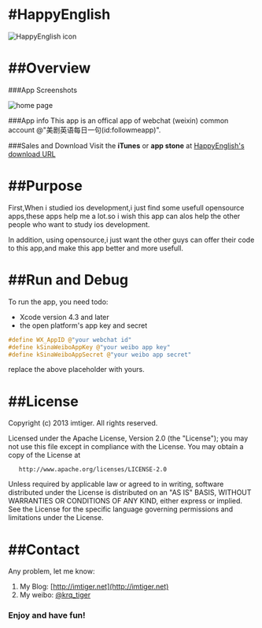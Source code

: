 #HappyEnglish
=============
![HappyEnglish icon](http://imtiger.net/images/2013/09/03/happyenglish.png)

##Overview
==========
###App Screenshots

![home page](http://a2.mzstatic.com/us/r30/Purple4/v4/26/ac/d9/26acd91a-9a76-e9cc-aa66-a6d97d5dd466/screen568x568.jpeg)

###App info
This app is an offical app of webchat (weixin) common account @"美剧英语每日一句(id:followmeapp)".

###Sales and Download
Visit the **iTunes** or **app stone** at [HappyEnglish's download URL](https://itunes.apple.com/us/app/happyenglish/id669934718?ls=1&amp;mt=8) 

##Purpose
=========
First,When i studied ios development,i just find some usefull opensource apps,these apps help me a lot.so i wish this app can alos
help the other people who want to study ios development.  

In addition, using opensource,i just want the other guys can offer their code to this app,and make this app better and more usefull.


##Run and Debug
===============
To run the app, you need todo:

 * Xcode version 4.3 and later
 * the open platform's app key and secret
 
```ShareViewController.h
#define WX_AppID @"your webchat id"
#define kSinaWeiboAppKey @"your weibo app key"
#define kSinaWeiboAppSecret @"your weibo app secret"
```
replace the above placeholder with yours.

##License
=========
Copyright (c) 2013 imtiger. All rights reserved.

   Licensed under the Apache License, Version 2.0 (the "License");
   you may not use this file except in compliance with the License.
   You may obtain a copy of the License at

       http://www.apache.org/licenses/LICENSE-2.0

   Unless required by applicable law or agreed to in writing, software
   distributed under the License is distributed on an "AS IS" BASIS,
   WITHOUT WARRANTIES OR CONDITIONS OF ANY KIND, either express or implied.
   See the License for the specific language governing permissions and
   limitations under the License.


##Contact
=========
Any problem, let me know:

1. My Blog: [http://imtiger.net](http://imtiger.net)
2. My weibo: [@krq_tiger](http://weibo.com/xmuzyq)

### Enjoy and have fun!
